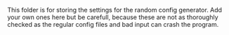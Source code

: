 This folder is for storing the settings for the random config generator.
Add your own ones here but be carefull, because these are not as thoroughly checked as the regular config files and bad input can crash the program.